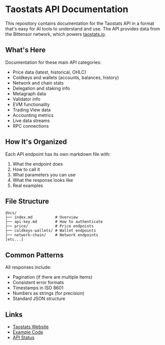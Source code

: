 # Taostats API Documentation

This repository contains documentation for the Taostats API in a format that's easy for AI tools to understand and use. The API provides data from the Bittensor network, which powers [taostats.io](https://taostats.io).

## What's Here

Documentation for these main API categories:

- Price data (latest, historical, OHLC)
- Coldkeys and wallets (accounts, balances, history)
- Network and chain stats
- Delegation and staking info
- Metagraph data
- Validator info
- EVM functionality
- Trading View data
- Accounting metrics
- Live data streams
- RPC connections

## How It's Organized

Each API endpoint has its own markdown file with:
1. What the endpoint does
2. How to call it
3. What parameters you can use
4. What the response looks like
5. Real examples

## File Structure

```
docs/
├── index.md          # Overview
├── api-key.md        # How to authenticate
├── price/            # Price endpoints
├── coldkeys-wallets/ # Wallet endpoints
├── network-chain/    # Network endpoints
[etc...]
```

## Common Patterns

All responses include:
- Pagination (if there are multiple items)
- Consistent error formats
- Timestamps in ISO 8601
- Numbers as strings (for precision)
- Standard JSON structure

## Links

- [Taostats Website](https://taostats.io)
- [Example Code](https://github.com/taostats/examples)
- [API Status](https://api.taostats.io/status) 